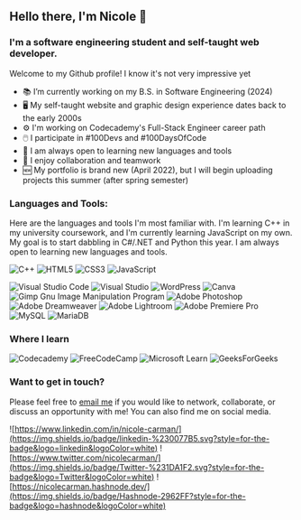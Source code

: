 ## Hello there, I'm Nicole 👋

### I'm a software engineering student and self-taught web developer.
Welcome to my Github profile! I know it's not very impressive yet

- 📚 I’m currently working on my B.S. in Software Engineering (2024)
- 🖥️ My self-taught website and graphic design experience dates back to the early 2000s
- ⚙️ I'm working on Codecademy's Full-Stack Engineer career path
- 🖱️ I participate in #100Devs and #100DaysOfCode
- 🧰 I am always open to learning new languages and tools
- 💬 I enjoy collaboration and teamwork
- 🆕 My portfolio is brand new (April 2022), but I will begin uploading projects this summer (after spring semester)



### Languages and Tools:
Here are the languages and tools I'm most familiar with. I'm learning C++ in my university coursework, and I'm currently learning JavaScript on my own. My goal is to start dabbling in C#/.NET and Python this year. I am always open to learning new languages and tools.

![C++](https://img.shields.io/badge/c++-%2300599C.svg?style=for-the-badge&logo=c%2B%2B&logoColor=white)   ![HTML5](https://img.shields.io/badge/html5-%23E34F26.svg?style=for-the-badge&logo=html5&logoColor=white)   ![CSS3](https://img.shields.io/badge/css3-%231572B6.svg?style=for-the-badge&logo=css3&logoColor=white)   ![JavaScript](https://img.shields.io/badge/javascript-%23323330.svg?style=for-the-badge&logo=javascript&logoColor=%23F7DF1E)

![Visual Studio Code](https://img.shields.io/badge/Visual%20Studio%20Code-0078d7.svg?style=for-the-badge&logo=visual-studio-code&logoColor=white)   ![Visual Studio](https://img.shields.io/badge/Visual%20Studio-5C2D91.svg?style=for-the-badge&logo=visual-studio&logoColor=white)   ![WordPress](https://img.shields.io/badge/WordPress-%23117AC9.svg?style=for-the-badge&logo=WordPress&logoColor=white)   ![Canva](https://img.shields.io/badge/Canva-%2300C4CC.svg?style=for-the-badge&logo=Canva&logoColor=white)   ![Gimp Gnu Image Manipulation Program](https://img.shields.io/badge/Gimp-657D8B?style=for-the-badge&logo=gimp&logoColor=FFFFFF)   ![Adobe Photoshop](https://img.shields.io/badge/adobe%20photoshop-%2331A8FF.svg?style=for-the-badge&logo=adobe%20photoshop&logoColor=white)   ![Adobe Dreamweaver](https://img.shields.io/badge/Adobe%20Dreamweaver-FF61F6.svg?style=for-the-badge&logo=Adobe%20Dreamweaver&logoColor=white)   ![Adobe Lightroom](https://img.shields.io/badge/Adobe%20Lightroom-31A8FF.svg?style=for-the-badge&logo=Adobe%20Lightroom&logoColor=white)   ![Adobe Premiere Pro](https://img.shields.io/badge/Adobe%20Premiere%20Pro-9999FF.svg?style=for-the-badge&logo=Adobe%20Premiere%20Pro&logoColor=white)   ![MySQL](https://img.shields.io/badge/mysql-%2300f.svg?style=for-the-badge&logo=mysql&logoColor=white)   ![MariaDB](https://img.shields.io/badge/MariaDB-003545?style=for-the-badge&logo=mariadb&logoColor=white)



### Where I learn
![Codecademy](https://img.shields.io/badge/Codecademy-FFF0E5?style=for-the-badge&logo=codecademy&logoColor=1F243A)   ![FreeCodeCamp](https://img.shields.io/badge/Freecodecamp-%23123.svg?&style=for-the-badge&logo=freecodecamp&logoColor=green)   ![Microsoft Learn](https://img.shields.io/badge/Microsoft_Learn-258ffa?style=for-the-badge&logo=microsoft&logoColor=white)   ![GeeksForGeeks](https://img.shields.io/badge/GeeksforGeeks-gray?style=for-the-badge&logo=geeksforgeeks&logoColor=35914c)


### Want to get in touch?
Please feel free to [email me](mailto:nicolecarman90@outlook.com) if you would like to network, collaborate, or discuss an opportunity with me!
You can also find me on social media.

![https://www.linkedin.com/in/nicole-carman/](https://img.shields.io/badge/linkedin-%230077B5.svg?style=for-the-badge&logo=linkedin&logoColor=white)   ![https://www.twitter.com/nicolecarman/](https://img.shields.io/badge/Twitter-%231DA1F2.svg?style=for-the-badge&logo=Twitter&logoColor=white)   ![https://nicolecarman.hashnode.dev/](https://img.shields.io/badge/Hashnode-2962FF?style=for-the-badge&logo=hashnode&logoColor=white)
